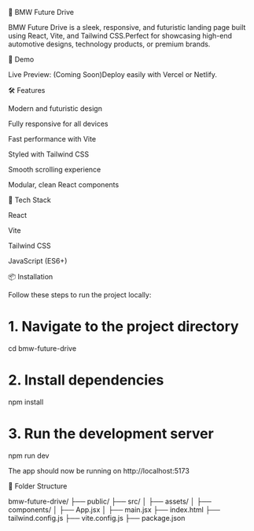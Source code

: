 📄 BMW Future Drive

BMW Future Drive is a sleek, responsive, and futuristic landing page built using React, Vite, and Tailwind CSS.Perfect for showcasing high-end automotive designs, technology products, or premium brands.

🚀 Demo

Live Preview: (Coming Soon)Deploy easily with Vercel or Netlify.

🛠️ Features

Modern and futuristic design

Fully responsive for all devices

Fast performance with Vite

Styled with Tailwind CSS

Smooth scrolling experience

Modular, clean React components

🧹 Tech Stack

React

Vite

Tailwind CSS

JavaScript (ES6+)

📦 Installation

Follow these steps to run the project locally:

# 1. Navigate to the project directory
cd bmw-future-drive

# 2. Install dependencies
npm install

# 3. Run the development server
npm run dev

The app should now be running on http://localhost:5173

📁 Folder Structure

bmw-future-drive/
├── public/
├── src/
│   ├── assets/
│   ├── components/
│   ├── App.jsx
│   ├── main.jsx
├── index.html
├── tailwind.config.js
├── vite.config.js
├── package.json
